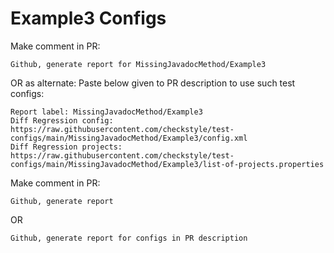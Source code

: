 # Example3 Configs
Make comment in PR:
```
Github, generate report for MissingJavadocMethod/Example3
```
OR as alternate:
Paste below given to PR description to use such test configs:
```
Report label: MissingJavadocMethod/Example3
Diff Regression config: https://raw.githubusercontent.com/checkstyle/test-configs/main/MissingJavadocMethod/Example3/config.xml
Diff Regression projects: https://raw.githubusercontent.com/checkstyle/test-configs/main/MissingJavadocMethod/Example3/list-of-projects.properties
```
Make comment in PR:
```
Github, generate report
```
OR
```
Github, generate report for configs in PR description
```
